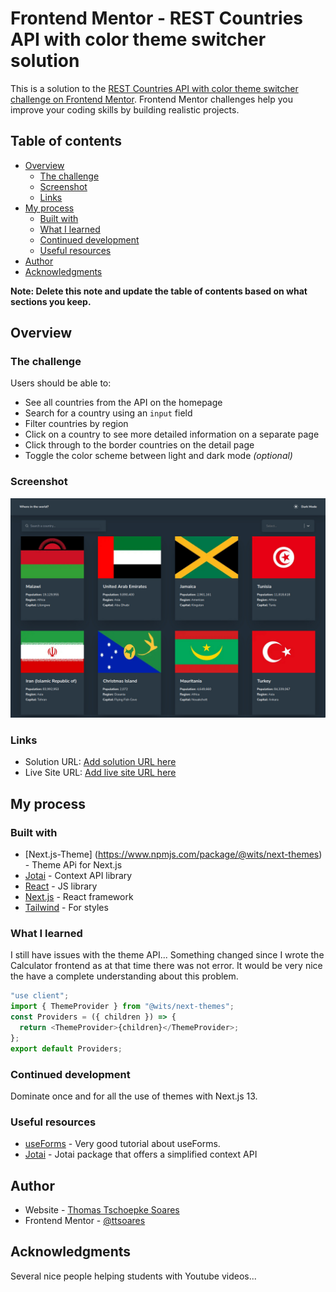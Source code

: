 # Frontend Mentor - REST Countries API with color theme switcher solution

This is a solution to the [REST Countries API with color theme switcher challenge on Frontend Mentor](https://www.frontendmentor.io/challenges/rest-countries-api-with-color-theme-switcher-5cacc469fec04111f7b848ca). Frontend Mentor challenges help you improve your coding skills by building realistic projects.

## Table of contents

- [Overview](#overview)
  - [The challenge](#the-challenge)
  - [Screenshot](#screenshot)
  - [Links](#links)
- [My process](#my-process)
  - [Built with](#built-with)
  - [What I learned](#what-i-learned)
  - [Continued development](#continued-development)
  - [Useful resources](#useful-resources)
- [Author](#author)
- [Acknowledgments](#acknowledgments)

**Note: Delete this note and update the table of contents based on what sections you keep.**

## Overview

### The challenge

Users should be able to:

- See all countries from the API on the homepage
- Search for a country using an `input` field
- Filter countries by region
- Click on a country to see more detailed information on a separate page
- Click through to the border countries on the detail page
- Toggle the color scheme between light and dark mode _(optional)_

### Screenshot

![](./screenshot.jpg)

### Links

- Solution URL: [Add solution URL here](https://github.com/ttsoares/countries-api)
- Live Site URL: [Add live site URL here](https://countries-api-dun.vercel.app/)

## My process

### Built with

- [Next.js-Theme] (https://www.npmjs.com/package/@wits/next-themes) - Theme APi for Next.js
- [Jotai](https://www.npmjs.com/package/jotai) - Context API library
- [React](https://reactjs.org/) - JS library
- [Next.js](https://nextjs.org/) - React framework
- [Tailwind](https://tailwindcss.com/) - For styles

### What I learned

I still have issues with the theme API...
Something changed since I wrote the Calculator frontend as at that time there was not error.
It would be very nice the have a complete understanding about this problem.

```js
"use client";
import { ThemeProvider } from "@wits/next-themes";
const Providers = ({ children }) => {
  return <ThemeProvider>{children}</ThemeProvider>;
};
export default Providers;
```

### Continued development

Dominate once and for all the use of themes with Next.js 13.

### Useful resources

- [useForms](https://www.youtube.com/watch?v=EbFW3u44xiY) - Very good tutorial about useForms.
- [Jotai](https://www.youtube.com/watch?v=ZcKzPZN7Ids) - Jotai package that offers a simplified context API

## Author

- Website - [Thomas Tschoepke Soares](https://www.linkedin.com/in/thomas-soares-6791781b/)
- Frontend Mentor - [@ttsoares](https://www.frontendmentor.io/profile/ttsoares)

## Acknowledgments

Several nice people helping students with Youtube videos...
